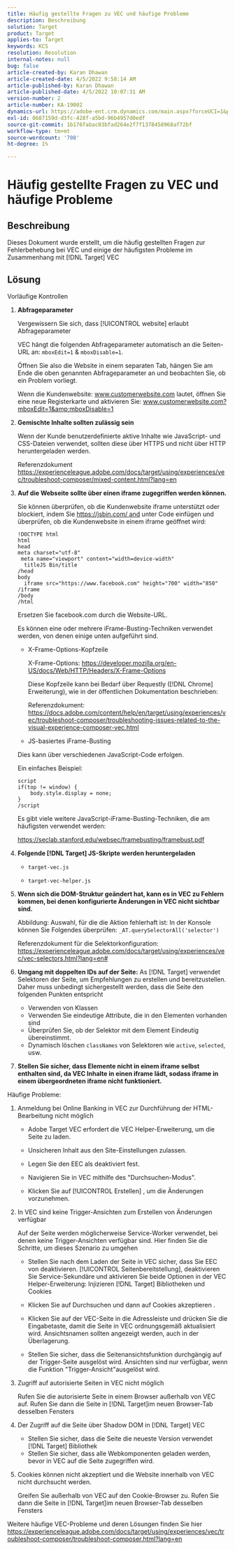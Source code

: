 ```yaml
---
title: Häufig gestellte Fragen zu VEC und häufige Probleme
description: Beschreibung
solution: Target
product: Target
applies-to: Target
keywords: KCS
resolution: Resolution
internal-notes: null
bug: false
article-created-by: Karan Dhawan
article-created-date: 4/5/2022 9:58:14 AM
article-published-by: Karan Dhawan
article-published-date: 4/5/2022 10:07:31 AM
version-number: 2
article-number: KA-19002
dynamics-url: https://adobe-ent.crm.dynamics.com/main.aspx?forceUCI=1&pagetype=entityrecord&etn=knowledgearticle&id=d85d96e3-c6b4-ec11-983f-000d3a5d0d73
exl-id: 0687159d-d3fc-428f-a5bd-96b4957d0edf
source-git-commit: 1b176fabac03bfad264e2f7f1378458968af72bf
workflow-type: tm+mt
source-wordcount: '708'
ht-degree: 1%

---
```


# Häufig gestellte Fragen zu VEC und häufige Probleme

## Beschreibung

Dieses Dokument wurde erstellt, um die häufig gestellten Fragen zur Fehlerbehebung bei VEC und einige der häufigsten Probleme im Zusammenhang mit [!DNL Target] VEC

## Lösung

Vorläufige Kontrollen

1. <b>Abfrageparameter</b>

   Vergewissern Sie sich, dass [!UICONTROL website] erlaubt Abfrageparameter

   VEC hängt die folgenden Abfrageparameter automatisch an die Seiten-URL an: `mboxEdit=1` &amp; `mboxDisable=1`.

   Öffnen Sie also die Website in einem separaten Tab, hängen Sie am Ende die oben genannten Abfrageparameter an und beobachten Sie, ob ein Problem vorliegt.

   Wenn die Kundenwebsite: www.customerwebsite.com lautet, öffnen Sie eine neue Registerkarte und aktivieren Sie: www.customerwebsite.com?mboxEdit=1&amp;mboxDisable=1

1. <b>Gemischte Inhalte sollten zulässig sein</b>

   Wenn der Kunde benutzerdefinierte aktive Inhalte wie JavaScript- und CSS-Dateien verwendet, sollten diese über HTTPS und nicht über HTTP heruntergeladen werden.

   Referenzdokument https://experienceleague.adobe.com/docs/target/using/experiences/vec/troubleshoot-composer/mixed-content.html?lang=en

1. <b>Auf die Webseite sollte über einen iframe zugegriffen werden können.</b>

   Sie können überprüfen, ob die Kundenwebsite iframe unterstützt oder blockiert, indem Sie https://jsbin.com/ and unter Code einfügen und überprüfen, ob die Kundenwebsite in einem iframe geöffnet wird:

   ```
   !DOCTYPE html
   html
   head
   meta charset="utf-8"
    meta name="viewport" content="width=device-width"
     titleJS Bin/title
   /head
   body
     iframe src="https://www.facebook.com" height="700" width="850" /iframe
   /body
   /html
   ```

   Ersetzen Sie facebook.com durch die Website-URL.

   Es können eine oder mehrere iFrame-Busting-Techniken verwendet werden, von denen einige unten aufgeführt sind.

   - X-Frame-Options-Kopfzeile

      X-Frame-Options: https://developer.mozilla.org/en-US/docs/Web/HTTP/Headers/X-Frame-Options

      Diese Kopfzeile kann bei Bedarf über Requestly ([!DNL Chrome] Erweiterung), wie in der öffentlichen Dokumentation beschrieben: 

      Referenzdokument: https://docs.adobe.com/content/help/en/target/using/experiences/vec/troubleshoot-composer/troubleshooting-issues-related-to-the-visual-experience-composer-vec.html

   - JS-basiertes iFrame-Busting

   Dies kann über verschiedenen JavaScript-Code erfolgen.

   Ein einfaches Beispiel:

   ```
   script
   if(top != window) {
       body.style.display = none;
   }
   /script
   ```

   Es gibt viele weitere JavaScript-iFrame-Busting-Techniken, die am häufigsten verwendet werden:

   https://seclab.stanford.edu/websec/framebusting/framebust.pdf

1. <b>Folgende [!DNL Target] JS-Skripte werden heruntergeladen</b>

   - `target-vec.js`

   - `target-vec-helper.js`

1. <b>Wenn sich die DOM-Struktur geändert hat, kann es in VEC zu Fehlern kommen, bei denen konfigurierte Änderungen in VEC nicht sichtbar sind.</b>

   Abbildung: Auswahl, für die die Aktion fehlerhaft ist: In der Konsole können Sie Folgendes überprüfen: `_AT.querySelectorAll('selector')`

   Referenzdokument für die Selektorkonfiguration: https://experienceleague.adobe.com/docs/target/using/experiences/vec/vec-selectors.html?lang=en#

1. <b>Umgang mit doppelten IDs auf der Seite:</b> As [!DNL Target] verwendet Selektoren der Seite, um Empfehlungen zu erstellen und bereitzustellen. Daher muss unbedingt sichergestellt werden, dass die Seite den folgenden Punkten entspricht

   - Verwenden von Klassen
   - Verwenden Sie eindeutige Attribute, die in den Elementen vorhanden sind
   - Überprüfen Sie, ob der Selektor mit dem Element Eindeutig übereinstimmt.
   - Dynamisch löschen `classNames` von Selektoren wie `active`, `selected`, usw.

1. <b>Stellen Sie sicher, dass Elemente nicht in einem iframe selbst enthalten sind, da VEC Inhalte in einen iframe lädt, sodass iframe in einem übergeordneten iframe nicht funktioniert.</b>

Häufige Probleme:

1. Anmeldung bei Online Banking in VEC zur Durchführung der HTML-Bearbeitung nicht möglich

   - Adobe Target VEC erfordert die VEC Helper-Erweiterung, um die Seite zu laden.

   - Unsicheren Inhalt aus den Site-Einstellungen zulassen.

   - Legen Sie den EEC als deaktiviert fest.

   - Navigieren Sie in VEC mithilfe des &quot;Durchsuchen-Modus&quot;.

   - Klicken Sie auf [!UICONTROL Erstellen] , um die Änderungen vorzunehmen.


1. In VEC sind keine Trigger-Ansichten zum Erstellen von Änderungen verfügbar

   Auf der Seite werden möglicherweise Service-Worker verwendet, bei denen keine Trigger-Ansichten verfügbar sind. Hier finden Sie die Schritte, um dieses Szenario zu umgehen

   - Stellen Sie nach dem Laden der Seite in VEC sicher, dass Sie EEC von deaktivieren. [!UICONTROL Seitenbereitstellung], deaktivieren Sie Service-Sekundäre und aktivieren Sie beide Optionen in der VEC Helper-Erweiterung: Injizieren [!DNL Target] Bibliotheken und Cookies

   - Klicken Sie auf Durchsuchen und dann auf Cookies akzeptieren .

   - Klicken Sie auf der VEC-Seite in die Adressleiste und drücken Sie die Eingabetaste, damit die Seite in VEC ordnungsgemäß aktualisiert wird. Ansichtsnamen sollten angezeigt werden, auch in der Überlagerung.

   - Stellen Sie sicher, dass die Seitenansichtsfunktion durchgängig auf der Trigger-Seite ausgelöst wird. Ansichten sind nur verfügbar, wenn die Funktion &quot;Trigger-Ansicht&quot;ausgelöst wird.



1. Zugriff auf autorisierte Seiten in VEC nicht möglich

   Rufen Sie die autorisierte Seite in einem Browser außerhalb von VEC auf. Rufen Sie dann die Seite in [!DNL Target]im neuen Browser-Tab desselben Fensters 

1. Der Zugriff auf die Seite über Shadow DOM in [!DNL Target] VEC

   - Stellen Sie sicher, dass die Seite die neueste Version verwendet [!DNL Target] Bibliothek
   - Stellen Sie sicher, dass alle Webkomponenten geladen werden, bevor in VEC auf die Seite zugegriffen wird.

1. Cookies können nicht akzeptiert und die Website innerhalb von VEC nicht durchsucht werden.

   Greifen Sie außerhalb von VEC auf den Cookie-Browser zu. Rufen Sie dann die Seite in [!DNL Target]im neuen Browser-Tab desselben Fensters 

Weitere häufige VEC-Probleme und deren Lösungen finden Sie hier https://experienceleague.adobe.com/docs/target/using/experiences/vec/troubleshoot-composer/troubleshoot-composer.html?lang=en
